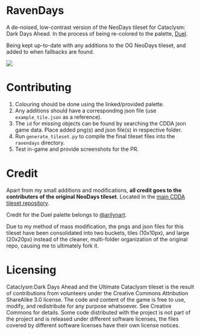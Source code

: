 # RavenDays
A de-noised, low-contrast version of the NeoDays tileset for Cataclysm: Dark Days Ahead. In the process of being re-colored to the palette, [Duel](https://lospec.com/palette-list/duel). 

Being kept up-to-date with any additions to the OG NeoDays tileset, and added to when fallbacks are found.

![](https://i.imgur.com/4DMwbKN.png?raw=true)

# Contributing 
1. Colouring should be done using the linked/provided palette.
2. Any additions should have a corresponding json file (use `example_tile.json` as a reference).
3. The `id` for missing objects can be found by searching the CDDA json game data. Place added png(s) and json file(s) in respective folder. 
4. Run `generate_tileset.py` to compile the final tileset files into the `ravendays` directory. 
5. Test in-game and provide screenshots for the PR.

# Credit
Apart from my small additions and modifications, **all credit goes to the contributers of the original NeoDays tileset**. Located in the [main CDDA tileset repository](https://github.com/I-am-Erk/CDDA-Tilesets).

Credit for the Duel palette belongs to [@arilynart](https://lospec.com/arilynart).

Due to my method of mass modification, the pngs and json files for this tileset have been consolidated into two buckets, tiles (10x10px), and large (20x20px) instead of the cleaner, multi-folder organization of the original repo, causing me to ultimately fork it.

# Licensing
Cataclysm:Dark Days Ahead and the Ultimate Cataclysm tileset is the result of contributions from volunteers under the Creative Commons Attribution ShareAlike 3.0 license. The code and content of the game is free to use, modify, and redistribute for any purpose whatsoever. See Creative Commons for details. Some code distributed with the project is not part of the project and is released under different software licenses, the files covered by different software licenses have their own license notices.
